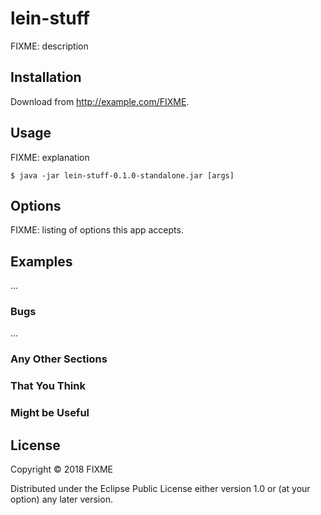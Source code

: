 # lein-stuff

FIXME: description

## Installation

Download from http://example.com/FIXME.

## Usage

FIXME: explanation

    $ java -jar lein-stuff-0.1.0-standalone.jar [args]

## Options

FIXME: listing of options this app accepts.

## Examples

...

### Bugs

...

### Any Other Sections
### That You Think
### Might be Useful

## License

Copyright © 2018 FIXME

Distributed under the Eclipse Public License either version 1.0 or (at
your option) any later version.
